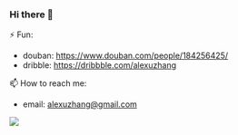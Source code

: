 ### Hi there 👋

⚡ Fun: 
- douban: https://www.douban.com/people/184256425/
- dribble: https://dribbble.com/alexuzhang


📫 How to reach me: 
- email: alexuzhang@gmail.com

![](https://visitor-badge.glitch.me/badge?page_id=YOYZHANG.yoyzhang)

